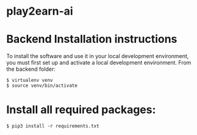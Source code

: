 # play2earn-ai
# Backend Installation instructions

To install the software and use it in your local development environment, you must first set up and activate a local development environment. From the backend folder:

```
$ virtualenv venv
$ source venv/bin/activate
```

# Install all required packages:

```
$ pip3 install -r requirements.txt
```
